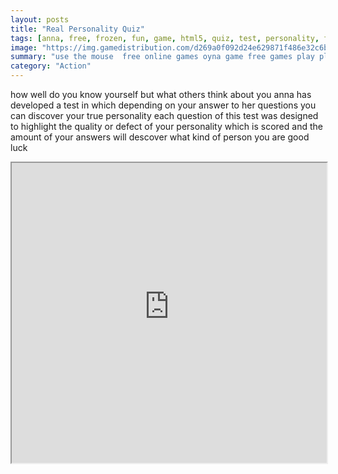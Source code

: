 ```yaml
---
layout: posts
title: "Real Personality Quiz"
tags: [anna, free, frozen, fun, game, html5, quiz, test, personality, free, online, games, oyna, game, free, games, play, play, games]
image: "https://img.gamedistribution.com/d269a0f092d24e629871f486e32c6b71.jpg"
summary: "use the mouse  free online games oyna game free games play play games"
category: "Action"
---
```


how well do you know yourself but what others think about you anna has developed a test in which depending on your answer to her questions you can discover your true personality each question of this test was designed to highlight the quality or defect of your personality which is scored and the amount of your answers will descover what kind of person you are good luck

<iframe width="100%" height="480px;" src="https://html5.gamedistribution.com/d269a0f092d24e629871f486e32c6b71/"></iframe>